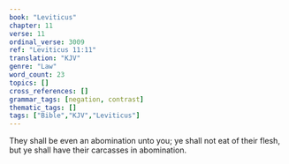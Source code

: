 ```yaml
---
book: "Leviticus"
chapter: 11
verse: 11
ordinal_verse: 3009
ref: "Leviticus 11:11"
translation: "KJV"
genre: "Law"
word_count: 23
topics: []
cross_references: []
grammar_tags: [negation, contrast]
thematic_tags: []
tags: ["Bible","KJV","Leviticus"]
---
```

They shall be even an abomination unto you; ye shall not eat of their flesh, but ye shall have their carcasses in abomination.
